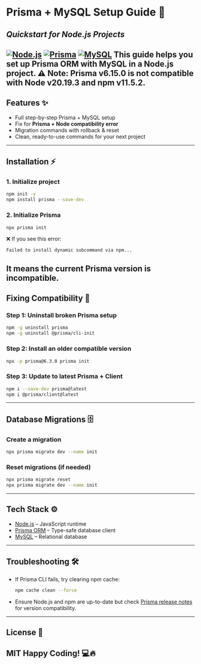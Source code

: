 # Prisma + MySQL Setup Guide :rocket:
## *Quickstart for Node.js Projects*
[![Node.js](https://img.shields.io/badge/Node.js-20.x-green?logo=node.js)](https://nodejs.org/)
[![Prisma](https://img.shields.io/badge/Prisma-ORM-blue?logo=prisma)](https://www.prisma.io/)
[![MySQL](https://img.shields.io/badge/MySQL-Database-orange?logo=mysql)](https://www.mysql.com/)
This guide helps you set up **Prisma ORM with MySQL** in a Node.js project.
:warning: Note: Prisma v6.15.0 is not compatible with **Node v20.19.3** and **npm v11.5.2**.
---
## Features :sparkles:
* Full step-by-step Prisma + MySQL setup
* Fix for **Prisma + Node compatibility error**
* Migration commands with rollback & reset
* Clean, ready-to-use commands for your next project
---
## Installation :zap:
### 1. Initialize project
```sh
npm init -y
npm install prisma --save-dev
```
### 2. Initialize Prisma
```sh
npx prisma init
```
:x: If you see this error:
```
Failed to install dynamic subcommand via npm...
```
It means the current Prisma version is incompatible.
---
## Fixing Compatibility :wrench:
### Step 1: Uninstall broken Prisma setup
```sh
npm -g uninstall prisma
npm -g uninstall @prisma/cli-init
```
### Step 2: Install an older compatible version
```sh
npx -p prisma@6.3.0 prisma init
```
### Step 3: Update to latest Prisma + Client
```sh
npm i --save-dev prisma@latest
npm i @prisma/client@latest
```
---
## Database Migrations :file_cabinet:
### Create a migration
```sh
npx prisma migrate dev --name init
```
### Reset migrations (if needed)
```sh
npx prisma migrate reset
npx prisma migrate dev --name init
```
---
## Tech Stack :gear:
* [Node.js](https://nodejs.org/) – JavaScript runtime
* [Prisma ORM](https://www.prisma.io/) – Type-safe database client
* [MySQL](https://www.mysql.com/) – Relational database
---
## Troubleshooting :hammer_and_wrench:
* If Prisma CLI fails, try clearing npm cache:
  ```sh
  npm cache clean --force
  ```
* Ensure Node.js and npm are up-to-date but check [Prisma release notes](https://github.com/prisma/prisma/releases) for version compatibility.
---
## License :scroll:
MIT
**Happy Coding! :computer::fire:**
---
